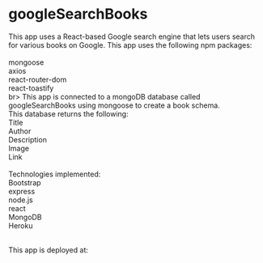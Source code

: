 # googleSearchBooks

This app uses a React-based Google search engine that lets users search for various books on Google.
This app uses the following npm packages: <br><br>
mongoose<br> axios<br> react-router-dom<br> react-toastify<br>br>
This app is connected to a mongoDB database called googleSearchBooks using mongoose to create a book schema.<br>
This database returns the following: <br>
Title<br> Author<br> Description<br> Image<br> Link<br><br>
Technologies implemented: <br>
Bootstrap<br> express<br> node.js<br> react<br> MongoDB<br> Heroku<br><br>

This app is deployed at: <br><br>

